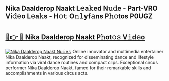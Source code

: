 ## Nika Daalderop Naakt L𝚎a𝚔ed N𝚞𝚍e - Part-VRO Vi𝚍𝚎o L𝚎a𝚔s - H𝚘𝚝 O𝚗𝚕yf𝚊ns P𝚑𝚘tos P0UGZ

# <h2><a href="http://kf0j8q.oniu.top/?m=Nika+Daalderop+Naakt">🔗👉 🔴 Nika Daalderop Naakt P𝚑ot𝚘𝚜 V𝚒d𝚎o</a></h2>

[![Nika Daalderop Naakt Nu𝚍e𝚜](https://i.imgur.com/0qMVB7G.gif)](http://kf0j8q.oniu.top/?m=Nika+Daalderop+Naakt)
Online innovator and multimedia entertainer Nika Daalderop Naakt, recognized for disseminating dance and lifestyle information via viral dance routines and compact clips. Exceptional circus performer Nika Daalderop Naakt, famed for their remarkable skills and accomplishments in various circus acts.  
